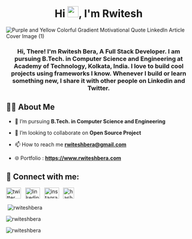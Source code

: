 <h1 align="center">Hi <img src="https://github.githubassets.com/images/icons/emoji/unicode/1f44b.png" width="30px">, I'm Rwitesh</h1>

![Purple and Yellow Colorful Gradient Motivational Quote LinkedIn Article Cover Image (1)](https://user-images.githubusercontent.com/73098407/159363233-72bad6de-a470-4b97-8e8b-c0c85a33852c.png)

<h3 align="center">Hi, There! I'm Rwitesh Bera, A Full Stack Developer. I am pursuing B.Tech. in Computer Science and Engineering at Academy of Technology, Kolkata, India. I love to build cool projects using frameworks I know. Whenever I build or learn something new, I share it with other people on Linkedin and Twitter.</h3>

## 🙋‍♂️ About Me

- 🌱 I’m pursuing **B.Tech. in Computer Science and Engineering**

- 👯 I’m looking to collaborate on **Open Source Project**

- 📫 How to reach me **rwiteshbera@gmail.com**

- 🌐 Portfolio : **https://www.rwiteshbera.com**

## 💬 Connect with me:

<p align="left">
<a href="https://twitter.com/rwiteshbera" target="_blank"><img align="center" src="https://raw.githubusercontent.com/rahuldkjain/github-profile-readme-generator/master/src/images/icons/Social/twitter.svg" alt="twitter" height="30" width="40" /></a>
&nbsp;
<a href="https://linkedin.com/in/rwitesh-bera" target="_blank"><img align="center" src="https://raw.githubusercontent.com/rahuldkjain/github-profile-readme-generator/master/src/images/icons/Social/linked-in-alt.svg" alt="linkedin" height="30" width="40" /></a>
&nbsp;
<a href="https://www.instagram.com/rwiteshbera" target="_blank"><img align="center" src="https://raw.githubusercontent.com/rahuldkjain/github-profile-readme-generator/master/src/images/icons/Social/instagram.svg" alt="instagram" height="30" width="40" /></a>
&nbsp;
<a href="https://rwiteshbera.me/" target="_blank"><img align="center" src="https://cdn.hashnode.com/res/hashnode/image/upload/v1611902473383/CDyAuTy75.png?auto=compress" alt="hashnode blog" height="30" width="30" /></a>
</p>

<p>&nbsp;<img align="center" src="https://github-readme-stats.vercel.app/api?username=rwiteshbera&show_icons=true&theme=dark&locale=en" alt="rwiteshbera" /></p>

<p><img align="center" src="https://github-readme-streak-stats.herokuapp.com/?user=rwiteshbera&theme=dark" alt="rwiteshbera" /></p>

<p align="left"> <img src="https://komarev.com/ghpvc/?username=rwiteshbera&label=Profile%20views&color=ff0000&style=flat" alt="rwiteshbera" /> </p>
